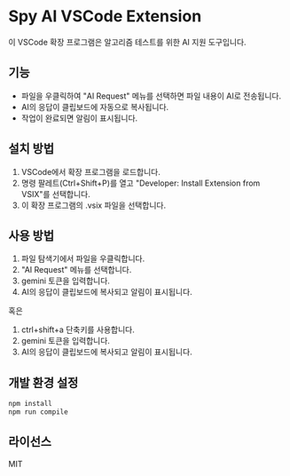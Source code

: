 # Spy AI VSCode Extension

이 VSCode 확장 프로그램은 알고리즘 테스트를 위한 AI 지원 도구입니다.

## 기능

- 파일을 우클릭하여 "AI Request" 메뉴를 선택하면 파일 내용이 AI로 전송됩니다.
- AI의 응답이 클립보드에 자동으로 복사됩니다.
- 작업이 완료되면 알림이 표시됩니다.

## 설치 방법

1. VSCode에서 확장 프로그램을 로드합니다.
2. 명령 팔레트(Ctrl+Shift+P)를 열고 "Developer: Install Extension from VSIX"를 선택합니다.
3. 이 확장 프로그램의 .vsix 파일을 선택합니다.

## 사용 방법

1. 파일 탐색기에서 파일을 우클릭합니다.
2. "AI Request" 메뉴를 선택합니다.
3. gemini 토큰을 입력합니다.
4. AI의 응답이 클립보드에 복사되고 알림이 표시됩니다.

혹은

1. ctrl+shift+a 단축키를 사용합니다.
2. gemini 토큰을 입력합니다.
3. AI의 응답이 클립보드에 복사되고 알림이 표시됩니다.

## 개발 환경 설정

```bash
npm install
npm run compile
```

## 라이선스

MIT
